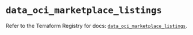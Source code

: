 # `data_oci_marketplace_listings`

Refer to the Terraform Registry for docs: [`data_oci_marketplace_listings`](https://registry.terraform.io/providers/oracle/oci/7.19.0/docs/data-sources/marketplace_listings).
